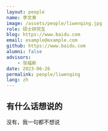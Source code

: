 ```yaml
---
layout: people
name: 李文青
image: /assets/people/liwenqing.jpg
role: 硕士研究生
blog: https://www.baidu.com
email: example@example.com
github: https://www.baidu.com
alumni: false
advisors:
    - 张福新
date: 2023-06-26
permalink: people/liwenqing
lang: zh
---
```


## 有什么话想说的

没有，我一句都不想说